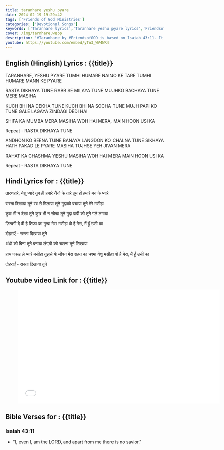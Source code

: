 ```yaml
---
title: taranhare yeshu pyare
date: 2024-02-19 19:29:42
tags: ['Friends of God Ministries']
categories: ['Devotional Songs']
keywords: ['Taranhare lyrics','Taranhare yeshu pyare lyrics','FriendsofGOD']
cover: /img/tarnhare.webp
description: '#Taranhare by #FriendsofGOD is based on Isaiah 43:11. It is a prayer that may you be touched and be blessed by this song. All glory and honour be to JESUS alone.'
youtube: https://youtube.com/embed/yTn3_WV4WR4
---
```

## English (Hinglish) Lyrics : {{title}} 

TARANHARE, YESHU PYARE 
TUMHI HUMARE NAINO KE TARE 
TUMHI HUMARE MANN KE PYARE

RASTA DIKHAYA TUNE
RABB SE MILAYA TUNE
MUJHKO BACHAYA TUNE 
MERE MASIHA

KUCH BHI NA DEKHA TUNE
KUCH BHI NA SOCHA TUNE
MUJH PAPI KO TUNE GALE LAGAYA
ZINDAGI DEDI HAI

SHIFA KA MUMBA MERA MASIHA
WOH HAI MERA, MAIN HOON USI KA

Repeat - RASTA DIKHAYA TUNE

ANDHON KO BEENA TUNE BANAYA
LANGDON KO CHALNA TUNE SIKHAYA
HATH PAKAD LE PYARE MASIHA
TUJHSE YEH JIVAN MERA

RAHAT KA CHASHMA YESHU MASIHA
WOH HAI MERA MAIN HOON USI KA

Repeat - RASTA DIKHAYA TUNE

## Hindi Lyrics for : {{title}}
तारणहारे, येशु प्यारे
तुम ही हमारे नैनो के तारे
तुम ही हमारे मन के प्यारे

रास्ता दिखाया तूने
रब से मिलाया तूने
मुझको बचाया तूने
मेरे मसीहा

कुछ भी न देखा तूने
कुछ भी न सोचा तूने
मुझ पापी को तूने गले लगाया

ज़िन्दगी दे दी है
शिफा का मुम्बा मेरा मसीहा
वो है मेरा, मैं हूँ उसी का

दोहराएँ - रास्ता दिखाया तूने

अंधों को बिना तूने बनाया
लंगड़ों को चलना तूने सिखाया

हाथ पकड़ ले प्यारे मसीहा
तुझसे ये जीवन मेरा
राहत का चश्मा येशु मसीहा
वो है मेरा, मैं हूँ उसी का

दोहराएँ - रास्ता दिखाया तूने

## Youtube video Link for : {{title}}
<figure class="image is-16by9">
<iframe class="has-ratio" width="640" height="360"
src={{youtube}}
frameborder="0" allow="accelerometer; autoplay; clipboard-write; encrypted-media; gyroscope; picture-in-picture" allowfullscreen></iframe>
</figure>

## Bible Verses for : {{title}}
### Isaiah 43:11
  - "I, even I, am the LORD, and apart from me there is no savior."